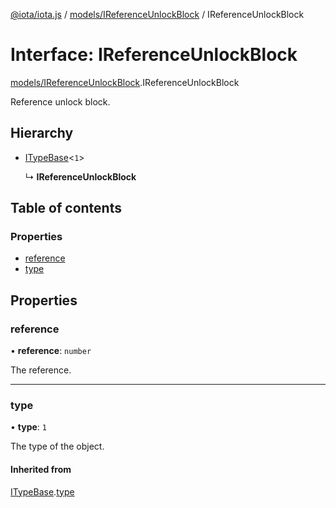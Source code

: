 [@iota/iota.js](../README.md) / [models/IReferenceUnlockBlock](../modules/models_ireferenceunlockblock.md) / IReferenceUnlockBlock

# Interface: IReferenceUnlockBlock

[models/IReferenceUnlockBlock](../modules/models_ireferenceunlockblock.md).IReferenceUnlockBlock

Reference unlock block.

## Hierarchy

- [ITypeBase](models_itypebase.itypebase.md)<``1``\>

  ↳ **IReferenceUnlockBlock**

## Table of contents

### Properties

- [reference](models_ireferenceunlockblock.ireferenceunlockblock.md#reference)
- [type](models_ireferenceunlockblock.ireferenceunlockblock.md#type)

## Properties

### reference

• **reference**: `number`

The reference.

___

### type

• **type**: ``1``

The type of the object.

#### Inherited from

[ITypeBase](models_itypebase.itypebase.md).[type](models_itypebase.itypebase.md#type)
